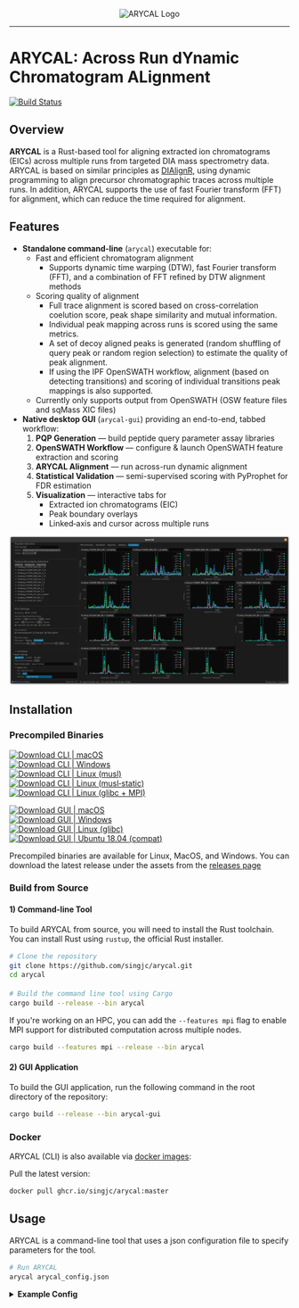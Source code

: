<p align="center">
  <picture>
    <source media="(prefers-color-scheme: dark)" srcset="https://github.com/singjc/arycal/raw/master/assets/img/arycal_logo_new_transparent_small.png" alt="ARYCAL_Logo" width="200">
    <source media="(prefers-color-scheme: light)" srcset="https://github.com/singjc/arycal/raw/master/assets/img/arycal_logo_new_transparent_small.png" alt="ARYCAL_Logo" width="200">
    <img alt="ARYCAL Logo" comment="Placeholder to transition between light color mode and dark color mode - this image is not directly used." src="https://github.com/singjc/arycal/raw/master/assets/img/arycal_logo_new_transparent_small.png">
  </picture>
</p>

---

# ARYCAL: Across Run dYnamic Chromatogram ALignment

[![Build Status](https://github.com/singjc/arycal/actions/workflows/rust.yml/badge.svg)](https://github.com/singjc/arycal/actions/workflows/rust.yml)


## Overview
**ARYCAL** is a Rust-based tool for aligning extracted ion chromatograms (EICs) across multiple runs from targeted DIA mass spectrometry data. ARYCAL is based on  similar principles as [DIAlignR](https://github.com/shubham1637/DIAlignR), using dynamic programming to align precursor chromatographic traces across multiple runs. In addition, ARYCAL supports the use of fast Fourier transform (FFT) for alignment, which can reduce the time required for alignment.

## Features

- **Standalone command-line** (`arycal`) executable for:
  - Fast and efficient chromatogram alignment
    - Supports dynamic time warping (DTW), fast Fourier transform (FFT), and a combination of FFT refined by DTW alignment methods
  - Scoring quality of alignment
    - Full trace alignment is scored based on cross-correlation coelution score, peak shape similarity and mutual information.
    - Individual peak mapping across runs is scored using the same metrics.
    - A set of decoy aligned peaks is generated (random shuffling of query peak or random region selection) to estimate the quality of peak alignment.
    - If using the IPF OpenSWATH workflow, alignment (based on detecting transitions) and scoring of individual transitions peak mappings is also supported.
  - Currently only supports output from OpenSWATH (OSW feature files and sqMass XIC files)
- **Native desktop GUI** (`arycal-gui`) providing an end-to-end, tabbed workflow:
  1. **PQP Generation** — build peptide query parameter assay libraries  
  2. **OpenSWATH Workflow** — configure & launch OpenSWATH feature extraction and scoring
  3. **ARYCAL Alignment** — run across-run dynamic alignment  
  4. **Statistical Validation** — semi-supervised scoring with PyProphet for FDR estimation  
  5. **Visualization** — interactive tabs for  
     - Extracted ion chromatograms (EIC)  
     - Peak boundary overlays  
     - Linked‐axis and cursor across multiple runs  

![ARYCAL GUI visualization tab](./assets/img/gui/visualization_tab.png)

## Installation

### Precompiled Binaries

[![Download CLI | macOS](https://img.shields.io/static/v1?label=Download%20CLI&message=macOS&color=blue)](https://github.com/singjc/arycal/releases/download/v0.2.0-alpha/arycal-v0.2.0-alpha-arycal-cli-macos.tar.gz)  
[![Download CLI | Windows](https://img.shields.io/static/v1?label=Download%20CLI&message=Windows&color=blue)](https://github.com/singjc/arycal/releases/download/v0.2.0-alpha/arycal-v0.2.0-alpha-arycal-cli-windows.zip)  
[![Download CLI | Linux (musl)](https://img.shields.io/static/v1?label=Download%20CLI&message=Linux%20%28musl%29&color=blue)](https://github.com/singjc/arycal/releases/download/v0.2.0-alpha/arycal-v0.2.0-alpha-arycal-cli-linux-musl.tar.gz)  
[![Download CLI | Linux (musl‐static)](https://img.shields.io/static/v1?label=Download%20CLI&message=Linux%20%28musl-static%29&color=blue)](https://github.com/singjc/arycal/releases/download/v0.2.0-alpha/arycal-v0.2.0-alpha-arycal-cli-linux-musl-static.tar.gz)  
[![Download CLI | Linux (glibc + MPI)](https://img.shields.io/static/v1?label=Download%20CLI&message=Linux%20%28glibc+MPI%29&color=blue)](https://github.com/singjc/arycal/releases/download/v0.2.0-alpha/arycal-v0.2.0-alpha-arycal-cli-linux-gnu-mpi.tar.gz)  

[![Download GUI | macOS](https://img.shields.io/static/v1?label=Download%20GUI&message=macOS&color=brightgreen)](https://github.com/singjc/arycal/releases/download/v0.2.0-alpha/arycal-gui-v0.2.0-alpha-arycal-gui-macos.tar.gz)  
[![Download GUI | Windows](https://img.shields.io/static/v1?label=Download%20GUI&message=Windows&color=brightgreen)](https://github.com/singjc/arycal/releases/download/v0.2.0-alpha/arycal-gui-v0.2.0-alpha-arycal-gui-windows.zip)  
[![Download GUI | Linux (glibc)](https://img.shields.io/static/v1?label=Download%20GUI&message=Linux%20%28glibc%29&color=brightgreen)](https://github.com/singjc/arycal/releases/download/v0.2.0-alpha/arycal-gui-v0.2.0-alpha-arycal-gui-linux-gnu.tar.gz)  
[![Download GUI | Ubuntu 18.04 (compat)](https://img.shields.io/static/v1?label=Download%20GUI&message=Ubuntu%2018.04&color=orange)](https://github.com/singjc/arycal/releases/download/v0.2.0-alpha/arycal-gui-v0.2.0-alpha-compat.tar.gz)


Precompiled binaries are available for Linux, MacOS, and Windows. You can download the latest release under the assets from the [releases page](https://github.com/singjc/arycal/releases)

### Build from Source

#### 1) Command-line Tool

To build ARYCAL from source, you will need to install the Rust toolchain. You can install Rust using `rustup`, the official Rust installer.

```bash
# Clone the repository
git clone https://github.com/singjc/arycal.git
cd arycal

# Build the command line tool using Cargo
cargo build --release --bin arycal
```

If you're working on an HPC, you can add the `--features mpi` flag to enable MPI support for distributed computation across multiple nodes.

```bash
cargo build --features mpi --release --bin arycal
```

#### 2) GUI Application

To build the GUI application, run the following command in the root directory of the repository:

```bash
cargo build --release --bin arycal-gui
```

### Docker

ARYCAL (CLI) is also available via [docker images](https://github.com/users/singjc/packages/container/package/arycal):

Pull the latest version:

```bash
docker pull ghcr.io/singjc/arycal:master
```

## Usage

ARYCAL is a command-line tool that uses a json configuration file to specify parameters for the tool. 

```bash
# Run ARYCAL 
arycal arycal_config.json
```

<details>
<summary> <b>Example Config</b> </summary>

Remove the comments before running the configuration file.

```json
{
  "xic": {
    # Use the precursor chromatogram in the alignment
    "include-precursor": true,
    # Number of precursor isotopes to use
    "num-isotopes": 3,
    # The extraction ion chroamtogram input file type (Currently only sqMass is supported)
    "file-type": "sqMass",
    # The file paths to the XIC files
    "file-paths": [
      "data/xics/hroest_K120808_Strep0%PlasmaBiolRepl1_R01_SW.sqMass",
      "data/xics/hroest_K120808_Strep0%PlasmaBiolRepl1_R02_SW.sqMass",
      "data/xics/hroest_K120808_Strep0%PlasmaBiolRepl1_R03_SW.sqMass"
    ]
  },
  "features": {
    # The feature file type (Currently only OSW is supported)
    "file-type": "osw",
    # The file paths to the feature files (Currently only one file is supported, assumming it's a merged OSW file of all runs)
    "file-paths": [
      "data/merged.osw"
    ]
  },
  "filters": {
    # Whether to include decoy precursor XICs to align as well (false means decoys are included)
    "decoy": false,
    # Whether to align and score identifying transitions
    "include_identifying_transitions": false,
    # A TSV file (with header) to filter for precursor ids to align
    "precursor_ids": null,
  },
  "alignment": {
    # The batch size for aligning N precursors for a given thread
    "batch_size": 1000,
    # The alignment method to use (Currently supports DTW, FFT, and FFTDTW)
    "method": "FFT",
    # The type of reference to use (Currently supports star, mst, progressive)
    "reference_type": "star",
    # Specifies the reference run to use (otherwise a random run is selected each time). Only used if reference_type is set to "star"
    "reference_run": null,
    # Whether to use the total ion chromatogram (TIC) for alignment. (Currently only supports true, as the alignment path is usually monotonic for the MS2 transitions)
    "use_tic": true,
    # Smoothing parameters for the chromatogram (Currently only supports Savitsky-golay smoothing)
    "smoothing": {
      "sgolay_window": 11,
      "sgolay_order": 3
    },
    # The tolearance for mapping query peaks to the reference run using the alignment result
    "rt_mapping_tolerance": 20.0,
    # The method for generating decoy aligned peaks. (Currently supports shuffle, random_regions)
    "decoy_peak_mapping_method": "shuffle",
    # Size of the window to use for the decoy peak mapping. Only used when the method is random_region.
    "decoy_window_size": 30,
    # Compute the scores for the alignment
    "compute_scores": true,
    # Optionally write out the scores to a separate file (sqlite), otherwise the scores are written to the feature input file
    "scores_output_file": null
  }
}
```

</details>

